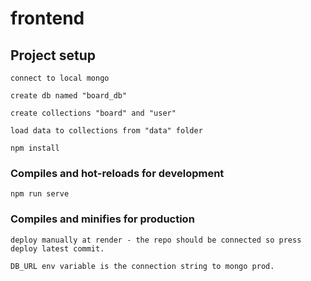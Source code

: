 # frontend

## Project setup
```
connect to local mongo 

create db named "board_db" 

create collections "board" and "user"

load data to collections from "data" folder

npm install
```

### Compiles and hot-reloads for development
```
npm run serve
```

### Compiles and minifies for production
```
deploy manually at render - the repo should be connected so press deploy latest commit.

DB_URL env variable is the connection string to mongo prod.
```